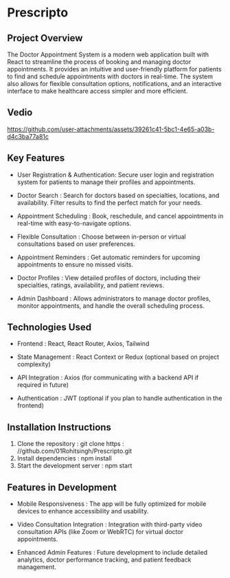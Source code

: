 # Prescripto


## Project Overview
The Doctor Appointment System is a modern web application built with React to streamline the process of booking and managing doctor appointments. It provides an intuitive and user-friendly platform for patients to find and schedule appointments with doctors in real-time. The system also allows for flexible consultation options, notifications, and an interactive interface to make healthcare access simpler and more efficient.

## Vedio
  https://github.com/user-attachments/assets/39261c41-5bc1-4e65-a03b-d4c3ba77a81c
  


## Key Features
- User Registration & Authentication: Secure user login and registration system for patients to manage their profiles and appointments.

- Doctor Search : Search for doctors based on specialties, locations, and availability. Filter results to find the perfect match for your needs.

- Appointment Scheduling : Book, reschedule, and cancel appointments in real-time with easy-to-navigate options.

- Flexible Consultation : Choose between in-person or virtual consultations based on user preferences.

- Appointment Reminders : Get automatic reminders for upcoming appointments to ensure no missed visits.
  
- Doctor Profiles : View detailed profiles of doctors, including their specialties, ratings, availability, and patient reviews.

- Admin Dashboard : Allows administrators to manage doctor profiles, monitor appointments, and handle the overall scheduling process.

## Technologies Used
- Frontend : React, React Router, Axios, Tailwind 

- State Management : React Context or Redux (optional based on project complexity)

- API Integration : Axios (for communicating with a backend API if required in future)

- Authentication : JWT (optional if you plan to handle authentication in the frontend)

## Installation Instructions

1. Clone the repository : git clone https : //github.com/01Rohitsingh/Prescripto.git
2. Install dependencies : npm install
3. Start the development server : npm start

## Features in Development
- Mobile Responsiveness : The app will be fully optimized for mobile devices to enhance accessibility and usability.

- Video Consultation Integration : Integration with third-party video consultation APIs (like Zoom or WebRTC) for virtual doctor appointments.

- Enhanced Admin Features : Future development to include detailed analytics, doctor performance tracking, and patient feedback management.

